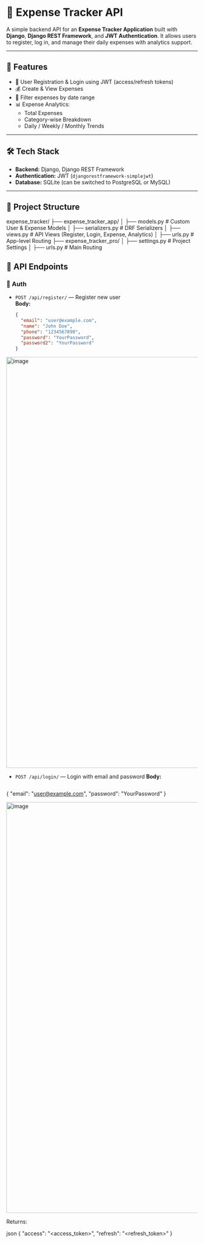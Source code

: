 # 💸 Expense Tracker API

A simple backend API for an **Expense Tracker Application** built with **Django**, **Django REST Framework**, and **JWT Authentication**. It allows users to register, log in, and manage their daily expenses with analytics support.

---

## 📌 Features

- 🔐 User Registration & Login using JWT (access/refresh tokens)
- 💰 Create & View Expenses
- 📆 Filter expenses by date range
- 📊 Expense Analytics:
  - Total Expenses
  - Category-wise Breakdown
  - Daily / Weekly / Monthly Trends

---

## 🛠️ Tech Stack

- **Backend:** Django, Django REST Framework
- **Authentication:** JWT (`djangorestframework-simplejwt`)
- **Database:** SQLite (can be switched to PostgreSQL or MySQL)

---

## 📂 Project Structure

expense_tracker/
├── expense_tracker_app/
│ ├── models.py # Custom User & Expense Models
│ ├── serializers.py # DRF Serializers
│ ├── views.py # API Views (Register, Login, Expense, Analytics)
│ ├── urls.py # App-level Routing
├── expense_tracker_pro/
│ ├── settings.py # Project Settings
│ ├── urls.py # Main Routing

## 🔐 API Endpoints

### 🔸 Auth

- `POST /api/register/` — Register new user  
  **Body:**
  ```json
  {
    "email": "user@example.com",
    "name": "John Doe",
    "phone": "1234567890",
    "password": "YourPassword",
    "password2": "YourPassword"
  }

<img width="1920" height="1080" alt="image" src="https://github.com/user-attachments/assets/c005f43f-3975-4fa1-8432-e74f2889f9f1" />

- `POST /api/login/` — Login with email and password
  **Body:**
  ```json
{
  "email": "user@example.com",
  "password": "YourPassword"
}

<img width="1920" height="1080" alt="image" src="https://github.com/user-attachments/assets/e3ec4a59-98aa-41ff-a0c1-920702b3a3b9" />

Returns:

json
{
  "access": "<access_token>",
  "refresh": "<refresh_token>"
}

